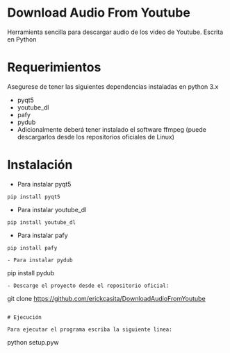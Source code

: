 # Download Audio From Youtube
Herramienta sencilla para descargar audio de los video de Youtube. Escrita en Python

# Requerimientos

Asegurese de tener las siguientes dependencias instaladas en python 3.x
- pyqt5
- youtube_dl
- pafy
- pydub
- Adicionalmente deberá tener instalado el software ffmpeg (puede descargarlos desde los repositorios oficiales de Linux)

# Instalación

- Para instalar pyqt5
```
pip install pyqt5
```

- Para instalar youtube_dl
```
pip install youtube_dl
```

- Para instalar pafy
```
pip install pafy

- Para instalar pydub
```
pip install pydub
```
- Descarge el proyecto desde el repositorio oficial:
```
git clone https://github.com/erickcasita/DownloadAudioFromYoutube
```

# Ejecución

Para ejecutar el programa escriba la siguiente linea:

```
python setup.pyw
```
